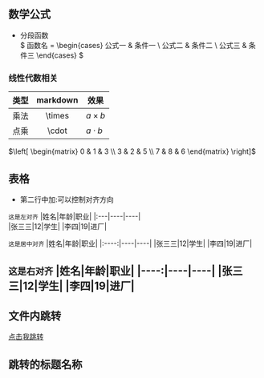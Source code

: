## 数学公式
* 分段函数  
$ 函数名 = \begin{cases}
公式一 & 条件一 \\
公式二 & 条件二 \\
公式三 & 条件三 
\end{cases} $  
### 线性代数相关
| 类型 | markdown | 效果 |
|-|:-:|-|
|乘法| \times | $a \times b$ |
|点乘| \cdot | $a \cdot b$ |

$\left[ \begin{matrix}  
0 & 1 & 3 \\
3 & 2 & 5 \\
7 & 8 & 6  
\end{matrix} \right]$

## 表格
* 第二行中加:可以控制对齐方向  

`这是左对齐`
|姓名|年龄|职业|
|:---|----|----|        
|张三三|12|学生|
|李四|19|进厂|

`这是居中对齐`
|姓名|年龄|职业|
|:----:|----|----|
|张三三|12|学生|
|李四|19|进厂|

`这是右对齐`
|姓名|年龄|职业|
|----:|----|----|
|张三三|12|学生|
|李四|19|进厂|
---

## 文件内跳转
[点击我跳转](#跳转的标题名称)

## 跳转的标题名称 

